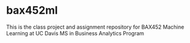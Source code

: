 # bax452ml

This is the class project and assignment repository for BAX452 Machine Learning at UC Davis MS in Business Analytics Program

